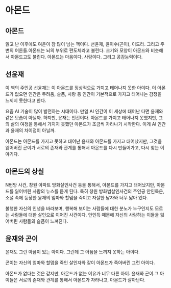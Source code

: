 # 아몬드



## 아몬드

읽고 난 이후에도 여운이 참 많이 남는 책이다. 선윤재, 윤이수(곤이), 이도라. 그리고 주변의 어른들.아몬드는 뇌의 부위로 편도체라고 불린다. 크기와 모양이 아몬드와 비슷해서 아몬드고도 불린다. 아몬드는 마음이다. 사랑이다. 그리고 공감능력이다. 



## 선윤재

이 책의 주인공 선윤재는 이 아몬드를 정상적으로 가지고 태어나지 못한 아이다. 이 아몬드가 없으면 인간은 두려움, 슬픔, 사랑 등 인간이 기본적으로 가지고 태어나는 감정을 느끼지 못한다고 한다.

요즘 AI 기술이 많이 발전하는 시대이다. 만일 AI 인간이 이 세상에 태어난 다면 윤재와 같은 모습이 아닐까. 하지만, 윤재는 인간이다. 아몬드를 가지고 태어나지 못했지만, 그의 삶의 여정을 통해서 가지지 못했던 아몬드가 조금씩 자라나기 시작한다. 이게 AI 인간과 윤재의 차이점이 아닐까.

아몬드는 아몬드를 가지고 못하고 태어난 윤재와 아몬드를 가지고 태어났지만, 그것을 잃어버린 곤이가 서로의 존재와 관계를 통해서 아몬드를 다시 만들어가고, 다시 찾는 이야기다.



## 아몬드의 상실

N번방 사건, 창원 아파트 방화살인사건 등을 통해서, 아몬드를 가지고 태어났지만, 아몬드를 잃어버린 사람의 뉴스를 듣게 된다. 특히 창원 방화범살인사건의 주인공 안인득은, 소설 속에 등장한 윤재의 엄마와 할멈을 죽이고 자살한 남자와 너무 닮아 있다. 

불행한 자신의 인생을 바라보며, 행복해 보이는 사람들에 대한 분노가 누구인지도 모르는 사람들에 대한 살인으로 이어진 사건이다. 안인득 때문에 자신의 사랑하는 이들을 잃어버린 사람들의 슬픔이 느껴진다.



## 윤재와 곤이

윤재도 그런 아픔이 있는 아이다. 그런데 그 아픔을 느끼지 못하는 아이다. 

곤이는 자신의 엄마와 할멈을 죽인 살인자와 같이 아몬드가 죽어버린 그런 아이다. 

아몬드가 없다는 것은 같지만, 아몬드가 없는 이유가 너무 다른 아이. 윤재와 곤이.그 아이들은 서로의 존재와 관계를 통해서 아몬드가 자라나고, 아몬드가 살아난다. 